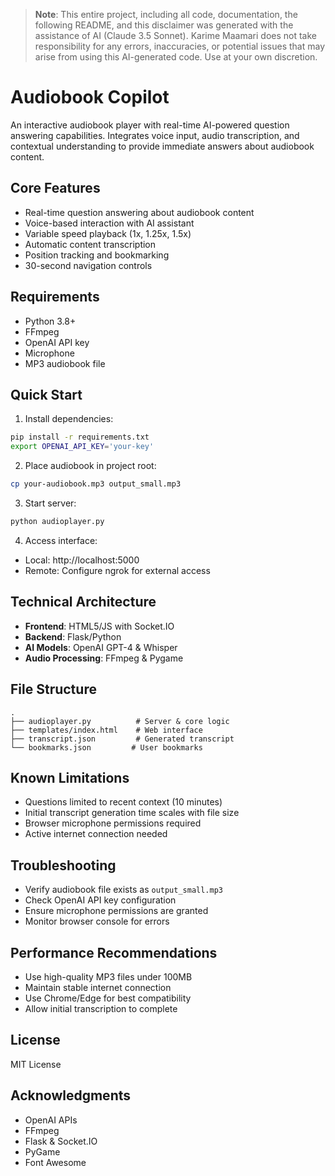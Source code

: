 > **Note**: This entire project, including all code, documentation, the following README, and this disclaimer was generated with the assistance of AI (Claude 3.5 Sonnet). Karime Maamari does not take responsibility for any errors, inaccuracies, or potential issues that may arise from using this AI-generated code. Use at your own discretion.

# Audiobook Copilot

An interactive audiobook player with real-time AI-powered question answering capabilities. Integrates voice input, audio transcription, and contextual understanding to provide immediate answers about audiobook content.

## Core Features

- Real-time question answering about audiobook content
- Voice-based interaction with AI assistant
- Variable speed playback (1x, 1.25x, 1.5x)
- Automatic content transcription
- Position tracking and bookmarking
- 30-second navigation controls

## Requirements

- Python 3.8+
- FFmpeg
- OpenAI API key
- Microphone
- MP3 audiobook file

## Quick Start

1. Install dependencies:
```bash
pip install -r requirements.txt
export OPENAI_API_KEY='your-key'
```

2. Place audiobook in project root:
```bash
cp your-audiobook.mp3 output_small.mp3
```

3. Start server:
```bash
python audioplayer.py
```

4. Access interface:
- Local: http://localhost:5000
- Remote: Configure ngrok for external access

## Technical Architecture

- **Frontend**: HTML5/JS with Socket.IO
- **Backend**: Flask/Python
- **AI Models**: OpenAI GPT-4 & Whisper
- **Audio Processing**: FFmpeg & Pygame

## File Structure
```
.
├── audioplayer.py          # Server & core logic
├── templates/index.html    # Web interface
├── transcript.json         # Generated transcript
└── bookmarks.json         # User bookmarks
```

## Known Limitations

- Questions limited to recent context (10 minutes)
- Initial transcript generation time scales with file size
- Browser microphone permissions required
- Active internet connection needed

## Troubleshooting

- Verify audiobook file exists as `output_small.mp3`
- Check OpenAI API key configuration
- Ensure microphone permissions are granted
- Monitor browser console for errors

## Performance Recommendations

- Use high-quality MP3 files under 100MB
- Maintain stable internet connection
- Use Chrome/Edge for best compatibility
- Allow initial transcription to complete

## License

MIT License

## Acknowledgments

- OpenAI APIs
- FFmpeg
- Flask & Socket.IO
- PyGame
- Font Awesome 